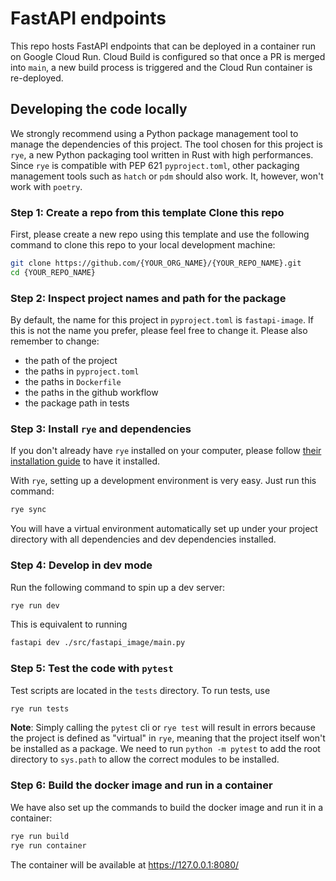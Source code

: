 # FastAPI endpoints

This repo hosts FastAPI endpoints that can be deployed in a container run on Google
Cloud Run. Cloud Build is configured so that once a PR is merged into `main`, a new
build process is triggered and the Cloud Run container is re-deployed.

## Developing the code locally

We strongly recommend using a Python package management tool to manage the dependencies
of this project. The tool chosen for this project is `rye`, a new Python packaging tool
written in Rust with high performances. Since `rye` is compatible with PEP 621
`pyproject.toml`, other packaging management tools such as `hatch` or `pdm` should also
work. It, however, won't work with `poetry`.

### Step 1: Create a repo from this template Clone this repo

First, please create a new repo using this template and use the following command to
clone this repo to your local development machine:

```sh
git clone https://github.com/{YOUR_ORG_NAME}/{YOUR_REPO_NAME}.git
cd {YOUR_REPO_NAME}
```

### Step 2: Inspect project names and path for the package

By default, the name for this project in `pyproject.toml` is `fastapi-image`. If this is
not the name you prefer, please feel free to change it. Please also remember to change:

* the path of the project
* the paths in `pyproject.toml`
* the paths in `Dockerfile`
* the paths in the github workflow
* the package path in tests

### Step 3: Install `rye` and dependencies

If you don't already have `rye` installed on your computer, please follow [their
installation guide](https://rye.astral.sh/) to have it installed.

With `rye`, setting up a development environment is very easy. Just run this command:

```sh
rye sync
```

You will have a virtual environment automatically set up under your project directory
with all dependencies and dev dependencies installed.

### Step 4: Develop in dev mode

Run the following command to spin up a dev server:

```sh
rye run dev
```

This is equivalent to running

```sh
fastapi dev ./src/fastapi_image/main.py
```

### Step 5: Test the code with `pytest`

Test scripts are located in the `tests` directory. To run tests, use

```sh
rye run tests
```

**Note**: Simply calling the `pytest` cli or `rye test` will result in errors because
the project is defined as "virtual" in `rye`, meaning that the project itself won't be
installed as a package. We need to run `python -m pytest` to add the root directory to
`sys.path` to allow the correct modules to be installed.

### Step 6: Build the docker image and run in a container

We have also set up the commands to build the docker image and run it in a container:

```sh
rye run build
rye run container
```

The container will be available at https://127.0.0.1:8080/
